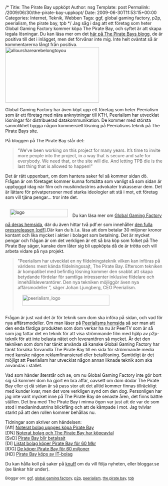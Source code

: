 /*
 Title: The Pirate Bay uppköpt
 Author: nsg
 Template: post
 Permalink: /2009/06/30/the-pirate-bay-uppkopt/
 Date: 2009-06-30T11:53:15+00:00
 Categories: Internet, Teknik, Webben
 Tags: ggf, global gaming factory, p2p, peerialism, the pirate bay, tpb
*/
Jag såg i dag att ett företag som heter Global Gaming Factory kommer köpa The Pirate Bay, och syftet är att skapa legala lösningar. Du kan läsa mer om det [här på The Pirate Bays blogg][1], de är positiva till det i inlägget, men det förvånar inte mig. Inte helt oväntat så är kommentarerna långt från positiva.<img class="alignright size-medium wp-image-699" title="alloursharearebelongtoyou" src="http://cdn.junkpile.se/2009/06/alloursharearebelongtoyou-300x177.gif" alt="alloursharearebelongtoyou" width="300" height="177" />

Global Gaming Factory har även köpt upp ett företag som heter Peerialism som är ett företag med nära anknytningar till KTH, Peerialism har utvecklat lösningar för distribuerad datakommunikation. De kommer med största sannolikhet bygga någon kommersiell lösning på Peerialisms teknik på The Pirate Bays site.

På bloggen på The Pirate Bay står det:

> &#8220;We&#8217;ve been working on this project for many years. It&#8217;s time to invite more people into the project, in a way that is secure and safe for everybody. We need that, or the site will die. And letting TPB die is the last thing that is allowed to happen!&#8221;

Det är rätt uppenbart, om dom hantera saker fel så kommer sidan dö. Frågan är om företaget kommer kunna fortsätta som vanligt så som sidan är uppbyggd idag när film och musikindustrins advokater trakasserar dem. Det är lättare för privatpersoner med starka ideologier att stå i mot, ett företag som vill tjäna pengar&#8230; tror inte det.

<img class="size-full wp-image-698 alignleft" style="margin: 15px;" title="logo" src="http://cdn.junkpile.se/2009/06/logo.gif" alt="logo" width="185" height="26" />Du kan läsa mer om [Global Gaming Factory på deras hemsida][2], där du även hittar två pdf:er som innehåller [den fulla pressreleasen [pdf]][3].Där kan du b.l.a. läsa att dom betalar 30 miljoner kronor kontant och lika mycket i aktier i bolaget som betalning. Det är mycket pengar och frågan är om det verkligen är ett så bra köp som folket på The Pirate Bay säger, kanske dom låter sig bli uppköpta då de är trötta och vill arbeta vidare på nya projekt.

> ”Peerialism har utvecklat en ny fildelningsteknik vilken kan införas på världens mest kända fildelningssajt, The Pirate Bay. Eftersom tekniken är kompatibel med befintlig lösning kommer den snabbt att skapa betydande fördelar för samtliga intressenter inklusive fildelare och innehållsleverantörer. Den nya tekniken möjliggör även nya affärsmodeller ”, säger Johan Ljungberg, CEO Peerialism.<img class="alignright size-full wp-image-697" style="margin: 15px;" title="peerialism_logo" src="http://cdn.junkpile.se/2009/06/peerialism_logo.png" alt="peerialism_logo" width="278" height="35" />

Frågan är just vad det är för teknik som dom ska införa på sidan, och vad för nya affärsmodeller. Om man läser på [Peerialisms hemsida][4] så ser man att den enda färdiga produkten som dom verkar ha nu är PeerTV som är så som jag fattar det en teknik för att visa strömmande film med hjälp av p2p-teknik för att inte belasta nätet och leverantören så mycket. Är det den tekniken som dom har tänkt använda så kanske Global Gaming Factory har tänkt försöka förvandla The Pirate Bay till en sida för strömmande media med kanske någon reklamfinansierad eller betallösning. Samtidigt är det möjligt att Peerialism har utvecklat någon annan liknade teknik som ska användas i stället.

Vad som händer återstår och se, om nu Global Gaming Factory inte gör bort sig så kommer dom ha gjort en bra affär, oavsett om dom dödar The Pirate Bay eller ej då sidan är så pass stor att det alltid kommer finnas tillräckligt med kunder kvar, men det vore verkligen synd om den dog. Personligen har jag inte varit mycket inne på The Pirate Bay de senaste åren, det finns bättre ställen. Det bra med The Pirate Bay i minna ögon var just att de var de som stod i medianindustrins blickfång och att de kämpade i mot. Jag tvivlar starkt på att den rollen kommer behållas nu.

Tidningar som skriver om händelsen:  
[Aft] [Noterat bolag uppges köpa Pirate Bay][5]  
[DN] [Noterat bolag och The Pirate Bay har köpeavtal][6]  
[SvD] [Pirate Bay blir betalsajt][7]  
[DI] [Listat bolag köper Pirate Bay för 60 Mkr][8]  
[IDG] [De köper Pirate Bay för 60 miljoner][9]  
[HD] [Pirate Bay köps av IT-bolag][10]

Du kan hålla koll på saker på [knuff][11] om du vill följa nyheten, eller bloggar.se (se länkar här under).

<small> <p class='technorati-tags'>
  Bloggar om: <a class='technorati-link' href='http://bloggar.se/om/ggf' rel='tag' target='_self'>ggf</a>, <a class='technorati-link' href='http://bloggar.se/om/global+gaming+factory' rel='tag' target='_self'>global gaming factory</a>, <a class='technorati-link' href='http://bloggar.se/om/p2p' rel='tag' target='_self'>p2p</a>, <a class='technorati-link' href='http://bloggar.se/om/peerialism' rel='tag' target='_self'>peerialism</a>, <a class='technorati-link' href='http://bloggar.se/om/the+pirate+bay' rel='tag' target='_self'>the pirate bay</a>, <a class='technorati-link' href='http://bloggar.se/om/tpb' rel='tag' target='_self'>tpb</a>
</p></small>

 [1]: http://thepiratebay.org/blog/164
 [2]: http://www.globalgamingfactory.com/
 [3]: http://www.globalgamingfactory.com/pressrelease-090630-sv.pdf
 [4]: http://www.peerialism.com
 [5]: http://aftonbladet.se/nyheter/article5449732.ab
 [6]: http://www.dn.se/ekonomi/noterat-bolag-och-the-pirate-bay-har-kopeavtal-1.901267
 [7]: http://www.svd.se/naringsliv/nyheter/artikel_3138745.svd
 [8]: http://di.se/Nyheter/?page=/Avdelningar/Artikel.aspx%3FArticleID%3D2009 630343286
 [9]: http://www.idg.se/2.1085/1.237980/de-koper-pirate-bay-for-60-miljoner
 [10]: http://hd.se/ekonomi/2009/06/30/noterat-bolag-uppges-koepa-pirate/
 [11]: http://knuff.se/u/6f5d1d